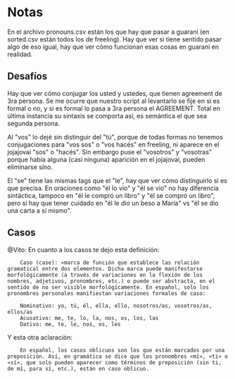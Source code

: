# Notas

En el archivo pronouns.csv están los que hay que pasar a guaraní (en sorted.csv están todos los de freeling).
Hay que ver si tiene sentido pasar algo de eso igual, hay que ver cómo funcionan esas cosas en guaraní en realidad.

## Desafíos
Hay que ver cómo conjugar los usted y ustedes, que tienen agreement de 3ra persona. Se me ocurre que nuestro script al levantarlo se fije en si es formal o no, y si es formal lo pasa a 3ra persona el AGREEMENT. Total en última instancia su sintaxis se comporta así, es semántica el que sea segunda persona.

Al "vos" lo dejé sin distinguir del "tú", porque de todas formas no tenemos conjugaciones para "vos sos" o "vos hacés" en freeling, ni aparece en el jojajovai "sos" o "hacés". Sin embargo puse el "vosotros" y "vosotras" porque había alguna (casi ninguna) aparición en el jojajovai, pueden eliminarse sino.

El "se" tiene las mismas tags que el "le", hay que ver cómo distinguirlo si es que precisa. En oraciones como "él lo vio" y "él se vio" no hay diferencia sintáctica, tampoco en "él le compró un libro" y "él se compró un libro", pero sí hay que tener cuidado en "él le dio un beso a María" vs "él se dio una carta a sí mismo".

## Casos

@Vito: En cuanto a los casos te dejo esta definición:

        Caso (case): «marca de función que establece las relación gramatical entre dos elementos. Dicha marca puede manifestarse morfológicamente (a través de variaciones en la flexión de los nombres, adjetivos, pronombres, etc.) o puede ser abstracta, en el sentido de no ser visible morfológicamente. En español, solo los pronombres personales manifiestan variaciones formales de caso:

        Nominativo: yo, tú, él, ella, ello, nosotros/as, vosotros/as, ellos/as
        Acusativo: me, te, lo, la, nos, os, los, las
        Dativo: me, te, le, nos, os, les
Y esta otra aclaración:

        En español, los casos oblicuos son los que están marcados por una preposición. Así, en gramática se dice que los pronombres «mí», «ti» o «sí», que solo pueden aparecer como términos de preposición (sin ti, de mí, para sí, etc.), están en caso oblicuo.

